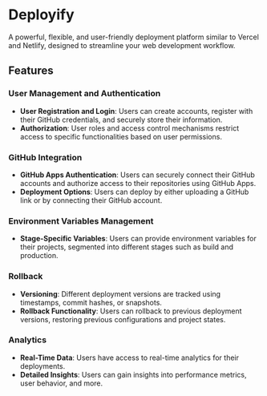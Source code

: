 # Deployify

A powerful, flexible, and user-friendly deployment platform similar to Vercel and Netlify, designed to streamline your web development workflow.

## Features

### User Management and Authentication
- **User Registration and Login**: Users can create accounts, register with their GitHub credentials, and securely store their information.
- **Authorization**: User roles and access control mechanisms restrict access to specific functionalities based on user permissions.

### GitHub Integration
- **GitHub Apps Authentication**: Users can securely connect their GitHub accounts and authorize access to their repositories using GitHub Apps.
- **Deployment Options**: Users can deploy by either uploading a GitHub link or by connecting their GitHub account.

### Environment Variables Management
- **Stage-Specific Variables**: Users can provide environment variables for their projects, segmented into different stages such as build and production.

### Rollback
- **Versioning**: Different deployment versions are tracked using timestamps, commit hashes, or snapshots.
- **Rollback Functionality**: Users can rollback to previous deployment versions, restoring previous configurations and project states.

### Analytics
- **Real-Time Data**: Users have access to real-time analytics for their deployments.
- **Detailed Insights**: Users can gain insights into performance metrics, user behavior, and more.


